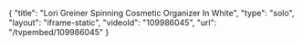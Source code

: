 {
    "title": "Lori Greiner Spinning Cosmetic Organizer In White",
    "type": "solo",
    "layout": "iframe-static",
    "videoId": "109986045",
    "url": "\/tvpembed\/109986045"
}
